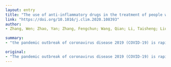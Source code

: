 ```yaml
---
layout: entry
title: "The use of anti-inflammatory drugs in the treatment of people with severe coronavirus disease 2019 (COVID-19): The Perspectives of clinical immunologists from China"
link: "https://doi.org/10.1016/j.clim.2020.108393"
author:
- Zhang, Wen; Zhao, Yan; Zhang, Fengchun; Wang, Qian; Li, Taisheng; Liu, Zhengyin; Wang, Jinglan; Qin, Yan; Zhang, Xuan; Yan, Xiaowei; Zeng, Xiaofeng; Zhang, Shuyang

summary:
- "the pandemic outbreak of coronavirus disease 2019 (COVID-19) is rapidly spreading all over the world. About 20% of patients developed severe disease, resulting in a fatality of 4%. Clinical immunologists will discuss the clinical and immunological characteristics of severe patients."

original:
- "The pandemic outbreak of coronavirus disease 2019 (COVID-19) is rapidly spreading all over the world. Reports from China showed that about 20% of patients developed severe disease, resulting in a fatality of 4%. In the past two months, we clinical immunologists participated in multi-rounds of MDT (multidiscipline team) discussion on the anti-inflammation management of critical COVID-19 patients, with our colleagues dispatched from Chinese leading PUMC Hospital to Wuhan to admit and treat the most severe patients. Here, from the perspective of clinical immunologists, we will discuss the clinical and immunological characteristics of severe patients, and summarize the current evidence and share our experience in anti-inflammation treatment, including glucocorticoids, IL-6 antagonist, JAK inhibitors and choloroquine/hydrocholoroquine, of patients with severe COVID-19 that may have an impaired immune system."
---
```


